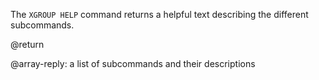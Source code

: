 The `XGROUP HELP` command returns a helpful text describing the different subcommands.

@return

@array-reply: a list of subcommands and their descriptions
